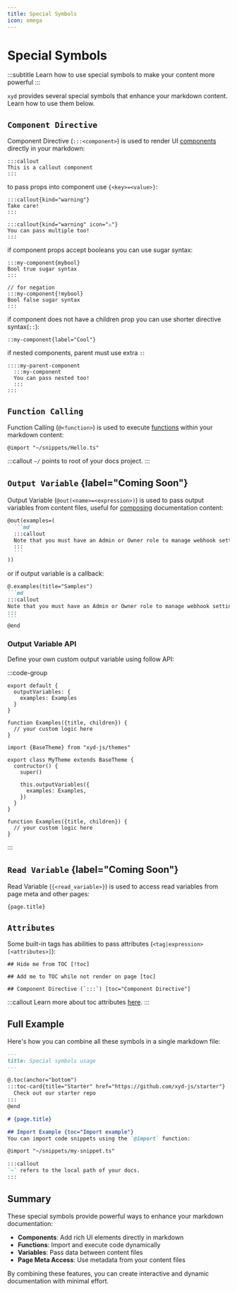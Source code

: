 ```yaml
---
title: Special Symbols
icon: omega
---
```


# Special Symbols
:::subtitle
Learn how to use special symbols to make your content more powerful
:::

<code>xyd</code> provides several special symbols that enhance your markdown content. 
Learn how to use them below.

## `Component Directive`
Component Directive (`:::<component>`) is used to render UI [components](/docs/components) directly in your markdown:

```mdx
:::callout
This is a callout component
:::
```

to pass props into component use `{<key>=<value>}`:
```mdx
:::callout{kind="warning"}
Take care!
:::

:::callout{kind="warning" icon="⚠️"}
You can pass multiple too!
:::
``` 

if component props accept booleans you can use sugar syntax:
```mdx
:::my-component{mybool}
Bool true sugar syntax
:::

// for negation
:::my-component{!mybool}
Bool false sugar syntax
:::
```

if component does not have a children prop you can use shorter directive syntax(`::`):
```mdx
::my-component{label="Cool"}
```

if nested components, parent must use extra `:`:
```mdx
::::my-parent-component
  :::my-component
  You can pass nested too!
  :::
:::
```

## `Function Calling`
Function Calling (`@<function>`) is used to execute [functions](/docs/reference/functions) within your markdown content:

```mdx
@import "~/snippets/Hello.ts"
```
:::callout
`~/` points to root of your docs project.
:::

## `Output Variable` {label="Coming Soon"}
Output Variable (`@out(<name>=<expression>)`) is used to pass output variables from content files, useful for [composing](/docs/guides/compose-content) documentation content:

~~~md
@out(examples=(
  ```md
  :::callout
  Note that you must have an Admin or Owner role to manage webhook settings.
  :::
  ```
))
~~~

or if output variable is a callback:
~~~md
@.examples(title="Samples")
```md
:::callout
Note that you must have an Admin or Owner role to manage webhook settings.
:::
```
@end
~~~

###  Output Variable API
Define your own custom output variable using follow API:

:::code-group
```tsx Settings API
export default {
  outputVariables: {
    examples: Examples
  }
}

function Examples({title, children}) {
  // your custom logic here
}
```

```tsx Theme API
import {BaseTheme} from "xyd-js/themes"

export class MyTheme extends BaseTheme {
  contructor() {
    super()

    this.outputVariables({
      examples: Examples,
    })
  }
}

function Examples({title, children}) {
  // your custom logic here
}

```
:::

## `Read Variable` {label="Coming Soon"}
Read Variable (`{<read_variable>}`) is used to access read variables from page meta and other pages:

```mdx
{page.title}
```

## `Attributes`
Some built-in tags has abilities to pass attributes (`<tag|expression>[<attributes>]`):
```mdx
## Hide me from TOC [!toc]

## Add me to TOC while not render on page [toc]

## Component Directive (`:::`) [toc="Component Directive"]
```

:::callout
Learn more about toc attributes [here](/docs/guides/writing-quickstart#toc-anchors).
:::

## Full Example
Here's how you can combine all these symbols in a single markdown file:

```md
---
title: Special symbols usage
---

@.toc(anchor="bottom")
:::toc-card{title="Starter" href="https://github.com/xyd-js/starter"}
  Check out our starter repo
:::
@end

# {page.title}

## Import Example {toc="Import example"}
You can import code snippets using the `@import` function:

@import "~/snippets/my-snippet.ts"

:::callout
`~` refers to the local path of your docs.
:::
```

## Summary
These special symbols provide powerful ways to enhance your markdown documentation:

- **Components**: Add rich UI elements directly in markdown
- **Functions**: Import and execute code dynamically
- **Variables**: Pass data between content files
- **Page Meta Access**: Use metadata from your content files

By combining these features, you can create interactive and dynamic documentation with minimal effort.
